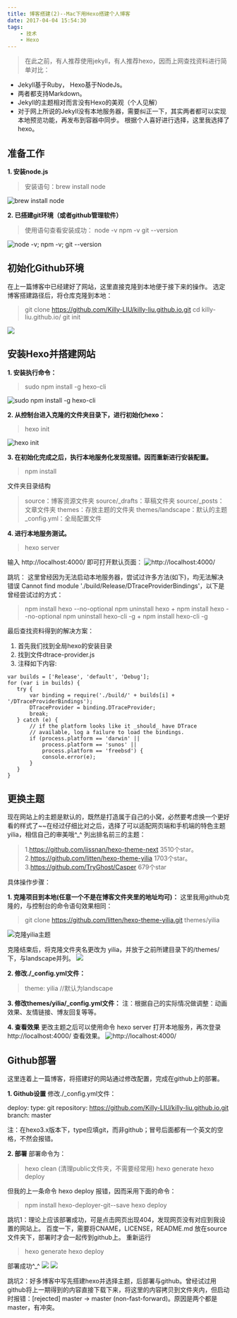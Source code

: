 ```yaml
---
title: 博客搭建(2)--Mac下用Hexo搭建个人博客
date: 2017-04-04 15:54:30
tags: 
    - 技术
    - Hexo
---
```



 > 在此之前，有人推荐使用jekyll，有人推荐hexo，因而上网查找资料进行简单对比：
  - Jekyll基于Ruby， Hexo基于NodeJs。
  - 两者都支持Markdown。
  - Jekyll的主题相对而言没有Hexo的美观（个人见解）
  - 对于网上所说的Jekyll没有本地服务器，需要纠正一下，其实两者都可以实现本地预览功能，再发布到容器中同步。
 根据个人喜好进行选择，这里我选择了hexo。

<!-- more -->
## 准备工作
**1. 安装node.js**
 > 安装语句：brew install node

 ![brew install node](/blogImg/20170404/mh1.jpg)

**2. 已搭建git环境（或者github管理软件）**
>使用语句查看安装成功：
node -v
npm -v
git --version

 ![node -v; npm -v; git --version](/blogImg/20170404/mh2.jpg)


## 初始化Github环境
在上一篇博客中已经建好了网站，这里直接克隆到本地便于接下来的操作。
选定博客搭建路径后，将仓库克隆到本地：
> git clone https://github.com/Killy-LIU/killy-liu.github.io.git
> cd killy-liu.github.io/
> git init

![](/blogImg/20170404/mh3.jpg)

## 安装Hexo并搭建网站

 **1. 安装执行命令：**
 
   > sudo npm install -g hexo-cli

  ![sudo npm install -g hexo-cli](/blogImg/20170404/mh4.jpg)

 **2. 从控制台进入克隆的文件夹目录下，进行初始化hexo：**

 > hexo init

 ![hexo init](/blogImg/20170404/mh5.jpg)

 **3. 在初始化完成之后，执行本地服务化发现报错。因而重新进行安装配置。**

 > npm install

 文件夹目录结构
 > source：博客资源文件夹
source/_drafts：草稿文件夹
source/_posts：文章文件夹
themes：存放主题的文件夹
themes/landscape：默认的主题
_config.yml：全局配置文件

 **4. 进行本地服务测试。**

 > hexo server

 输入 http://localhost:4000/ 即可打开默认页面：
 ![http://localhost:4000/](/blogImg/20170404/mh6.jpg)

 跳坑： 这里曾经因为无法启动本地服务器，尝试过许多方法(如下)，均无法解决错误 Cannot find module './build/Release/DTraceProviderBindings'，以下是曾经尝试过的方式：
> npm install hexo --no-optional
> npm uninstall hexo + npm install hexo --no-optional
> npm uninstall hexo-cli -g + npm install hexo-cli -g

 最后查找资料得到的解决方案：
  1. 首先我们找到全局hexo的安装目录
  2. 找到文件dtrace-provider.js
  3. 注释如下内容:
 ```
 var builds = ['Release', 'default', 'Debug'];
for (var i in builds) {
    try {
        var binding = require('./build/' + builds[i] + '/DTraceProviderBindings');
        DTraceProvider = binding.DTraceProvider;
        break;
    } catch (e) {
        // if the platform looks like it _should_ have DTrace
        // available, log a failure to load the bindings.
        if (process.platform == 'darwin' ||
            process.platform == 'sunos' ||
            process.platform == 'freebsd') {
            console.error(e);
        }
    }
}
 ```

## 更换主题
现在网站上的主题是默认的，既然是打造属于自己的小窝，必然要考虑换一个更好看的样式了~~在经过仔细比对之后，选择了可以适配网页端和手机端的特色主题yilia，相信自己的审美哦^_^
列出排名前三的主题：
 > 1.https://github.com/iissnan/hexo-theme-next  3510个star。
2.https://github.com/litten/hexo-theme-yilia  1703个star。
3.https://github.com/TryGhost/Casper  679个star

具体操作步骤：

**1. 克隆项目到本地(任意一个不是在博客文件夹里的地址均可)：**
这里我用github克隆的，与控制台的命令语句效果相同：
  > git clone https://github.com/litten/hexo-theme-yilia.git themes/yilia

 ![克隆yilia主题](/blogImg/20170404/mh7.jpg)
 
 
 克隆结束后，将克隆文件夹名更改为 yilia，并放于之前所建目录下的/themes/下，与landscape并列。
 ![](/blogImg/20170404/mh8.jpg)
 
**2. 修改./_config.yml文件：**
> theme: yilia    //默认为landscape
>  

**3. 修改themes/yilia/_config.yml文件：**
 注：根据自己的实际情况做调整：动画效果、友情链接、博友回复等等。

**4. 查看效果**
更改主题之后可以使用命令 hexo server 打开本地服务，再次登录 http://localhost:4000/ 查看效果。
![http://localhost:4000/](/blogImg/20170404/mh9.jpg)


## Github部署
这里连着上一篇博客，将搭建好的网站通过修改配置，完成在github上的部署。

**1. Github设置**
修改./_config.yml文件： 
> 
deploy:
    type: git
    repository:  https://github.com/Killy-LIU/killy-liu.github.io.git
    branch: master
> 

 注：在hexo3.x版本下，type应填git，而非github；冒号后面都有一个英文的空格，不然会报错。

**2. 部署**
部署命令为：
> hexo clean (清理public文件夹，不需要经常用)
> hexo generate
> hexo deploy
> 

 但我的上一条命令 hexo deploy 报错，因而采用下面的命令：
 > npm install hexo-deployer-git--save
 > hexo deploy
 > 

跳坑1：理论上应该部署成功，可是点击网页出现404，发现网页没有对应到我设置的网站上。
 百度一下，需要将CNAME，LICENSE，README.md 放在source文件夹下，部署时才会一起传到github上。
 重新运行
 > hexo generate
> hexo deploy
> 
 
 部署成功^_^
 ![](/blogImg/20170404/mh10.jpg)
 ![](/blogImg/20170404/mh11.jpg)
 
跳坑2：好多博客中写先搭建hexo并选择主题，后部署与github。曾经试过用github将上一期得到的内容直接下载下来，将这里的内容拷贝到文件夹内，但启动时报错：[rejected]        master -> master (non-fast-forward)。原因是两个都是master，有冲突。



